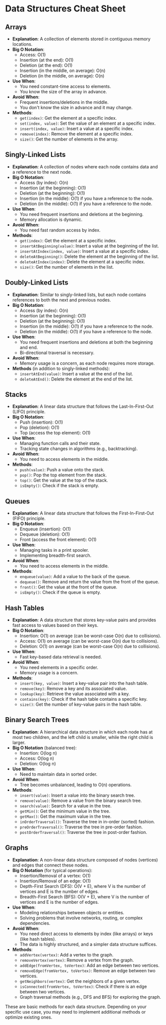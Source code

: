 # Data Structures Cheat Sheet

## Arrays

- **Explanation**: A collection of elements stored in contiguous memory
  locations.
- **Big O Notation**:
  - Access: O(1)
  - Insertion (at the end): O(1)
  - Deletion (at the end): O(1)
  - Insertion (in the middle, on average): O(n)
  - Deletion (in the middle, on average): O(n)
- **Use When**:
  - You need constant-time access to elements.
  - You know the size of the array in advance.
- **Avoid When**:
  - Frequent insertions/deletions in the middle.
  - You don't know the size in advance and it may change.
- **Methods**:
  - `get(index)`: Get the element at a specific index.
  - `set(index, value)`: Set the value of an element at a specific index.
  - `insert(index, value)`: Insert a value at a specific index.
  - `remove(index)`: Remove the element at a specific index.
  - `size()`: Get the number of elements in the array.

## Singly-Linked Lists

- **Explanation**: A collection of nodes where each node contains data and a
  reference to the next node.
- **Big O Notation**:
  - Access (by index): O(n)
  - Insertion (at the beginning): O(1)
  - Deletion (at the beginning): O(1)
  - Insertion (in the middle): O(1) if you have a reference to the node.
  - Deletion (in the middle): O(1) if you have a reference to the node.
- **Use When**:
  - You need frequent insertions and deletions at the beginning.
  - Memory allocation is dynamic.
- **Avoid When**:
  - You need fast random access by index.
- **Methods**:
  - `get(index)`: Get the element at a specific index.
  - `insertAtBeginning(value)`: Insert a value at the beginning of the list.
  - `insertAtIndex(index, value)`: Insert a value at a specific index.
  - `deleteAtBeginning()`: Delete the element at the beginning of the list.
  - `deleteAtIndex(index)`: Delete the element at a specific index.
  - `size()`: Get the number of elements in the list.

## Doubly-Linked Lists

- **Explanation**: Similar to singly-linked lists, but each node contains
  references to both the next and previous nodes.
- **Big O Notation**:
  - Access (by index): O(n)
  - Insertion (at the beginning): O(1)
  - Deletion (at the beginning): O(1)
  - Insertion (in the middle): O(1) if you have a reference to the node.
  - Deletion (in the middle): O(1) if you have a reference to the node.
- **Use When**:
  - You need frequent insertions and deletions at both the beginning and end.
  - Bi-directional traversal is necessary.
- **Avoid When**:
  - Memory usage is a concern, as each node requires more storage.
- **Methods** (in addition to singly-linked methods):
  - `insertAtEnd(value)`: Insert a value at the end of the list.
  - `deleteAtEnd()`: Delete the element at the end of the list.

## Stacks

- **Explanation**: A linear data structure that follows the Last-In-First-Out
  (LIFO) principle.
- **Big O Notation**:
  - Push (insertion): O(1)
  - Pop (deletion): O(1)
  - Top (access the top element): O(1)
- **Use When**:
  - Managing function calls and their state.
  - Tracking state changes in algorithms (e.g., backtracking).
- **Avoid When**:
  - You need to access elements in the middle.
- **Methods**:
  - `push(value)`: Push a value onto the stack.
  - `pop()`: Pop the top element from the stack.
  - `top()`: Get the value at the top of the stack.
  - `isEmpty()`: Check if the stack is empty.

## Queues

- **Explanation**: A linear data structure that follows the First-In-First-Out
  (FIFO) principle.
- **Big O Notation**:
  - Enqueue (insertion): O(1)
  - Dequeue (deletion): O(1)
  - Front (access the front element): O(1)
- **Use When**:
  - Managing tasks in a print spooler.
  - Implementing breadth-first search.
- **Avoid When**:
  - You need to access elements in the middle.
- **Methods**:
  - `enqueue(value)`: Add a value to the back of the queue.
  - `dequeue()`: Remove and return the value from the front of the queue.
  - `front()`: Get the value at the front of the queue.
  - `isEmpty()`: Check if the queue is empty.

## Hash Tables

- **Explanation**: A data structure that stores key-value pairs and provides
  fast access to values based on their keys.
- **Big O Notation**:
  - Insertion: O(1) on average (can be worst-case O(n) due to collisions).
  - Access: O(1) on average (can be worst-case O(n) due to collisions).
  - Deletion: O(1) on average (can be worst-case O(n) due to collisions).
- **Use When**:
  - Fast key-based data retrieval is needed.
- **Avoid When**:
  - You need elements in a specific order.
  - Memory usage is a concern.
- **Methods**:
  - `insert(key, value)`: Insert a key-value pair into the hash table.
  - `remove(key)`: Remove a key and its associated value.
  - `lookup(key)`: Retrieve the value associated with a key.
  - `contains(key)`: Check if the hash table contains a specific key.
  - `size()`: Get the number of key-value pairs in the hash table.

## Binary Search Trees

- **Explanation**: A hierarchical data structure in which each node has at most
  two children, and the left child is smaller, while the right child is larger.
- **Big O Notation** (balanced tree):
  - Insertion: O(log n)
  - Access: O(log n)
  - Deletion: O(log n)
- **Use When**:
  - Need to maintain data in sorted order.
- **Avoid When**:
  - Tree becomes unbalanced, leading to O(n) operations.
- **Methods**:
  - `insert(value)`: Insert a value into the binary search tree.
  - `remove(value)`: Remove a value from the binary search tree.
  - `search(value)`: Search for a value in the tree.
  - `getMin()`: Get the minimum value in the tree.
  - `getMax()`: Get the maximum value in the tree.
  - `inOrderTraversal()`: Traverse the tree in in-order (sorted) fashion.
  - `preOrderTraversal()`: Traverse the tree in pre-order fashion.
  - `postOrderTraversal()`: Traverse the tree in post-order fashion.

## Graphs

- **Explanation**: A non-linear data structure composed of nodes (vertices) and
  edges that connect these nodes.
- **Big O Notation** (for typical operations):
  - Insertion/Removal of a vertex: O(1)
  - Insertion/Removal of an edge: O(1)
  - Depth-First Search (DFS): O(V + E), where V is the number of vertices and E
    is the number of edges.
  - Breadth-First Search (BFS): O(V + E), where V is the number of vertices and
    E is the number of edges.
- **Use When**:
  - Modeling relationships between objects or entities.
  - Solving problems that involve networks, routing, or complex dependencies.
- **Avoid When**:
  - You need direct access to elements by index (like arrays) or keys (like hash
    tables).
  - The data is highly structured, and a simpler data structure suffices.
- **Methods**:
  - `addVertex(vertex)`: Add a vertex to the graph.
  - `removeVertex(vertex)`: Remove a vertex from the graph.
  - `addEdge(fromVertex, toVertex)`: Add an edge between two vertices.
  - `removeEdge(fromVertex, toVertex)`: Remove an edge between two vertices.
  - `getNeighbors(vertex)`: Get the neighbors of a given vertex.
  - `isConnected(fromVertex, toVertex)`: Check if there is an edge between two
    vertices.
  - Graph traversal methods (e.g., DFS and BFS) for exploring the graph.

These are basic methods for each data structure. Depending on your specific use
case, you may need to implement additional methods or optimize existing ones.
